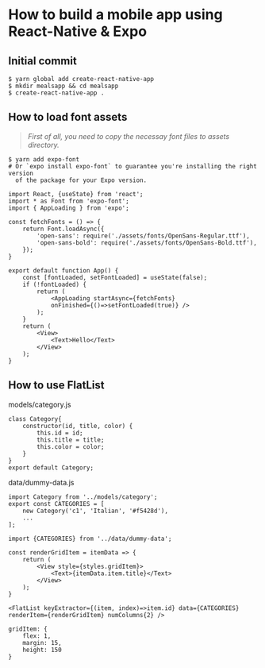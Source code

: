 # How to build a mobile app using React-Native & Expo

## Initial commit
```
$ yarn global add create-react-native-app
$ mkdir mealsapp && cd mealsapp
$ create-react-native-app .
```

## How to load font assets
> *First of all, you need to copy the necessay font files to assets directory.*
```
$ yarn add expo-font
# Or `expo install expo-font` to guarantee you're installing the right version  
  of the package for your Expo version.
```
```
import React, {useState} from 'react';
import * as Font from 'expo-font';
import { AppLoading } from 'expo';

const fetchFonts = () => {
	return Font.loadAsync({
		'open-sans': require('./assets/fonts/OpenSans-Regular.ttf'),
		'open-sans-bold': require('./assets/fonts/OpenSans-Bold.ttf'),
	});
}

export default function App() {
	const [fontLoaded, setFontLoaded] = useState(false);
	if (!fontLoaded) {
		return (
			<AppLoading startAsync={fetchFonts} 
			onFinished={()=>setFontLoaded(true)} />
		);
	}
	return (
		<View>
			<Text>Hello</Text>
		</View>
	);
}

```

## How to use FlatList
models/category.js
```
class Category{
	constructor(id, title, color) {
		this.id = id;
		this.title = title;
		this.color = color;
	}
}
export default Category;
```

data/dummy-data.js  
```
import Category from '../models/category';
export const CATEGORIES = [
	new Category('c1', 'Italian', '#f5428d'),
	...
];
```

```
import {CATEGORIES} from '../data/dummy-data';

const renderGridItem = itemData => {
	return (
		<View style={styles.gridItem}>
			<Text>{itemData.item.title}</Text>
		</View>
	);
}

<FlatList keyExtractor={(item, index)=>item.id} data={CATEGORIES} renderItem={renderGridItem} numColumns{2} />

gridItem: {
	flex: 1,
	margin: 15,
	height: 150
}
```
